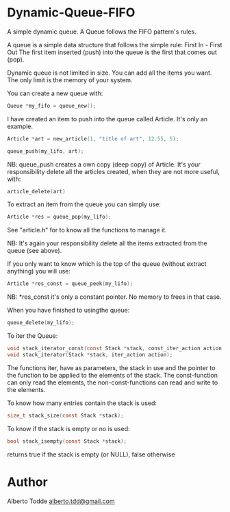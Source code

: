 # Dynamic-Queue-FIFO

A simple dynamic queue. A Queue follows the FIFO pattern's rules.

A queue is a simple data structure that follows the simple rule: First In - First Out
The first item inserted (push) into the queue is the first that comes out (pop).

Dynamic queue is not limited in size. You can add all the items you want. The only limit is the memory of your system.

You can create a new queue with:
```C
Queue *my_fifo = queue_new();
```

I have created an item to push into the queue called Article. It's only an example.
```C
Article *art = new_article(1, "title of art", 12.55, 5);

queue_push(my_lifo, art);
```
NB: queue_push creates a own copy (deep copy) of Article. It's your responsibility delete all the articles created,
when they are not more useful, with:
```C
article_delete(art)
```

To extract an item from the queue you can simply use:
```C
Article *res = queue_pop(my_lifo);
```
See "article.h" for to know all the functions to manage it.

NB: It's again your responsibility delete all the items extracted from the queue (see above).

If you only want to know which is the top of the queue (without extract anything) you will use:
```C
Article *res_const = queue_peek(my_lifo);
```

NB: *res_const it's only a constant pointer. No memory to frees in that case.

When you have finished to usingthe queue:
```C
queue_delete(my_lifo);
````

To iter the Queue:
```C
void stack_iterator_const(const Stack *stack, const_iter_action action);
void stack_iterator(Stack *stack, iter_action action);
```
The functions iter, have as parameters, the stack in use and the pointer to the function to be applied to the elements of the stack. 
The const-function can only read the elements, the non-const-functions can read and write to the elements.


To know how many entries contain the stack is used:
```C
size_t stack_size(const Stack *stack);
```

To know if the stack is empty or no is used:
```C
bool stack_isempty(const Stack *stack);
```
returns true if the stack is empty (or NULL), false otherwise


Author
======

Alberto Todde <alberto.tdd@gmail.com>
